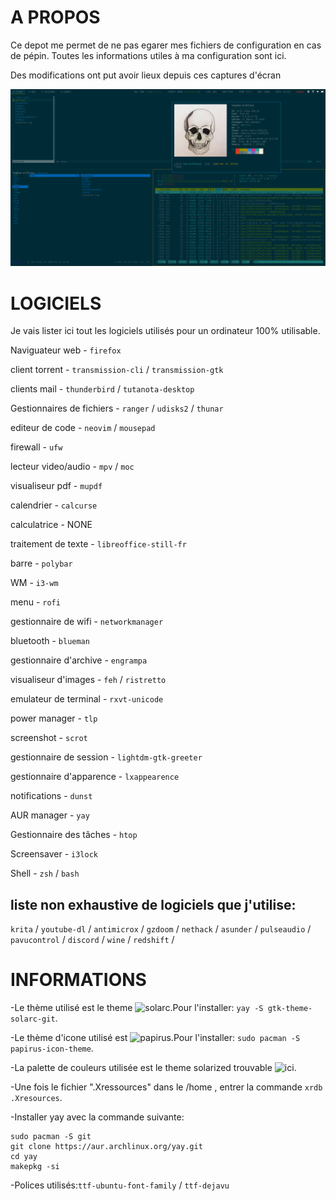# A PROPOS

Ce depot me permet de ne pas egarer mes fichiers de configuration en cas de pépin.
Toutes les informations utiles à ma configuration sont ici.

Des modifications ont put avoir lieux depuis ces captures d'écran

![Screenshot](/Screenshot/screenshot_4.png)

# LOGICIELS

Je vais lister ici tout les logiciels utilisés pour un ordinateur 100% utilisable.

Naviguateur web - `firefox`

client torrent - `transmission-cli` / `transmission-gtk`

clients mail - `thunderbird` / `tutanota-desktop`

Gestionnaires de fichiers - `ranger` / `udisks2` / `thunar`

editeur de code - `neovim` / `mousepad`

firewall - `ufw`

lecteur video/audio - `mpv` / `moc`

visualiseur pdf - `mupdf`

calendrier - `calcurse`

calculatrice - NONE

traitement de texte - `libreoffice-still-fr`

barre - `polybar`

WM - `i3-wm`

menu - `rofi`

gestionnaire de wifi - `networkmanager`

bluetooth - `blueman`

gestionnaire d'archive - `engrampa`

visualiseur d'images - `feh` / `ristretto`

emulateur de terminal - `rxvt-unicode`

power manager - `tlp`

screenshot - `scrot`

gestionnaire de session - `lightdm-gtk-greeter`

gestionnaire d'apparence - `lxappearence`

notifications - `dunst`

AUR manager - `yay`

Gestionnaire des tâches - `htop`

Screensaver - `i3lock`

Shell - `zsh` / `bash`

## liste non exhaustive de logiciels que j'utilise:
`krita` / `youtube-dl` / `antimicrox` / `gzdoom` / `nethack` / `asunder` / `pulseaudio` / `pavucontrol` / `discord` / `wine` / `redshift` /

# INFORMATIONS

-Le thème utilisé est le theme ![solarc](https://github.com/schemar/solarc-theme).Pour l'installer:
`yay -S gtk-theme-solarc-git`.

-Le thème d'icone utilisé est ![papirus](https://github.com/PapirusDevelopmentTeam/papirus-icon-theme/).Pour l'installer:
`sudo pacman -S papirus-icon-theme`.

-La palette de couleurs utilisée est le theme solarized trouvable ![ici](https://github.com/altercation/solarized).

-Une fois le fichier ".Xressources" dans le /home , entrer la commande `xrdb .Xresources`.

-Installer yay avec la commande suivante:

```
sudo pacman -S git
git clone https://aur.archlinux.org/yay.git
cd yay
makepkg -si
```
-Polices utilisés:`ttf-ubuntu-font-family` / `ttf-dejavu`

